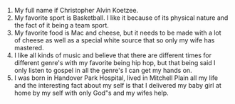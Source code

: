 1. My full name if Christopher Alvin Koetzee.
2. My favorite sport is Basketball. I like it because of its physical nature and the fact of it being a team sport.
3. My favorite food is Mac and cheese, but it needs to be made with a lot of cheese as well as a special white source that so only my wife has mastered. 
4. I like all kinds of music and believe that there are different times for different genre's with my favorite being hip hop, but that being said I only listen to gospel in all the genre's I can get my hands on.
5. I was born in Handover Park Hospital, lived in Mitchell Plain all my life and the interesting fact about my self is that I delivered my baby girl at home by my self with only God"s and my wifes help.
